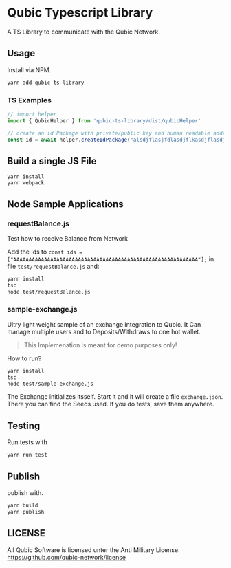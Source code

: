 # Qubic Typescript Library

A TS Library to communicate with the Qubic Network.

## Usage
Install via NPM.

```bash
yarn add qubic-ts-library
```

### TS Examples

```ts
// import helper
import { QubicHelper } from 'qubic-ts-library/dist/qubicHelper'

// create an id Package with private/public key and human readable address
const id = await helper.createIdPackage("alsdjflasjfdlasdjflkasdjflasdjlkdjsf");
```

## Build a single JS File
```
yarn install
yarn webpack
```

## Node Sample Applications

### requestBalance.js
Test how to receive Balance from Network

Add the Ids to `const ids = ["AAAAAAAAAAAAAAAAAAAAAAAAAAAAAAAAAAAAAAAAAAAAAAAAAAAAAAAAAAAA"];` in file `test/requestBalance.js` and:

```bash
yarn install
tsc
node test/requestBalance.js
```

### sample-exchange.js
Ultry light weight sample of an exchange integration to Qubic.
It Can manage multiple users and to Deposits/Withdraws to one hot wallet.

> This Implemenation is meant for demo purposes only!

How to run?

```bash
yarn install
tsc
node test/sample-exchange.js
```

The Exchange initializes itsself. Start it and it will create a file `exchange.json`. There you can find the Seeds used. If you do tests, save them anywhere.

## Testing
Run tests with

```bash
yarn run test
```

## Publish
publish with.

```bash
yarn build
yarn publish
```

## LICENSE
All Qubic Software is licensed unter the Anti Military License: https://github.com/qubic-network/license